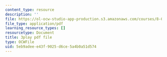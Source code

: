 ```yaml
---
content_type: resource
description: ''
file: https://ol-ocw-studio-app-production.s3.amazonaws.com/courses/8-01sc-classical-mechanics-fall-2016/5eb9adeee43f9025d6ce5a4b0a51d574_prCwfSiWuq0.pdf
file_type: application/pdf
learning_resource_types: []
resourcetype: Document
title: 3play pdf file
type: OCWFile
uid: 5eb9adee-e43f-9025-d6ce-5a4b0a51d574
---
```

